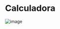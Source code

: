 # Calculadora
 
![image](https://user-images.githubusercontent.com/126597972/227104109-4267536f-cffc-4188-b6d8-3bbbb50ddfaf.png)
